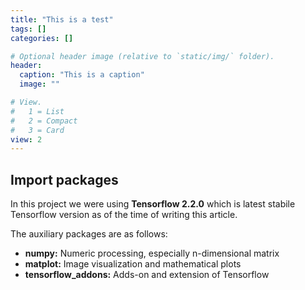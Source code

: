 ```yaml
---
title: "This is a test"
tags: []
categories: []

# Optional header image (relative to `static/img/` folder).
header:
  caption: "This is a caption"
  image: ""

# View.
#   1 = List
#   2 = Compact
#   3 = Card
view: 2
---
```


## Import packages

In this project we were using **Tensorflow 2.2.0** which is latest stabile Tensorflow version as of the time of writing this article.

The auxiliary packages are as follows:
- **numpy:** Numeric processing, especially n-dimensional matrix
- **matplot:** Image visualization and mathematical plots
- **tensorflow_addons:** Adds-on and extension of Tensorflow
